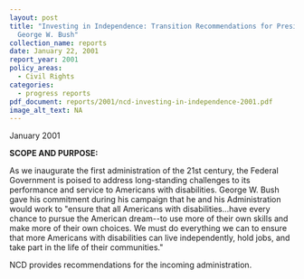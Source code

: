 ```yaml
---
layout: post
title: "Investing in Independence: Transition Recommendations for President
  George W. Bush"
collection_name: reports
date: January 22, 2001
report_year: 2001
policy_areas:
  - Civil Rights
categories:
  - progress reports
pdf_document: reports/2001/ncd-investing-in-independence-2001.pdf
image_alt_text: NA
---
```

J﻿anuary 2001

**S﻿COPE AND PURPOSE:**

As we inaugurate the first administration of the 21st century, the Federal Government is poised to address long-standing challenges to its performance and service to Americans with disabilities. George W. Bush gave his commitment during his campaign that he and his Administration would work to "ensure that all Americans with disabilities...have every chance to pursue the American dream--to use more of their own skills and make more of their own choices. We must do everything we can to ensure that more Americans with disabilities can live independently, hold jobs, and take part in the life of their communities."

N﻿CD provides recommendations for the incoming administration.